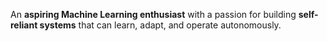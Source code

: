 An **aspiring Machine Learning enthusiast** with a passion for building **self-reliant systems** that can learn, adapt, and operate autonomously. 